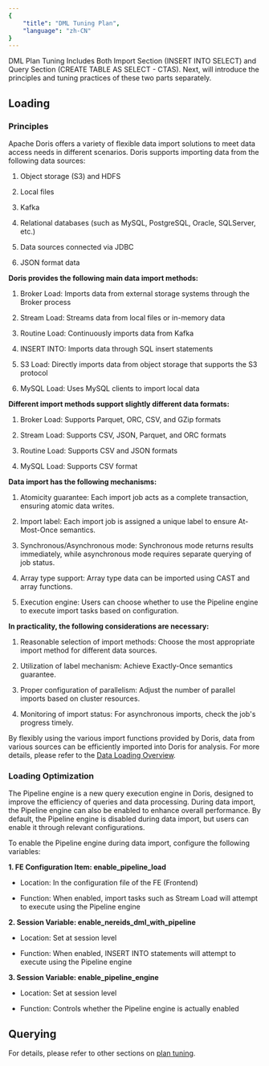 ```yaml
---
{
    "title": "DML Tuning Plan",
    "language": "zh-CN"
}
---
```


<!-- 
Licensed to the Apache Software Foundation (ASF) under one
or more contributor license agreements.  See the NOTICE file
distributed with this work for additional information
regarding copyright ownership.  The ASF licenses this file
to you under the Apache License, Version 2.0 (the
"License"); you may not use this file except in compliance
with the License.  You may obtain a copy of the License at

  http://www.apache.org/licenses/LICENSE-2.0

Unless required by applicable law or agreed to in writing,
software distributed under the License is distributed on an
"AS IS" BASIS, WITHOUT WARRANTIES OR CONDITIONS OF ANY
KIND, either express or implied.  See the License for the
specific language governing permissions and limitations
under the License.
-->

DML Plan Tuning Includes Both Import Section (INSERT INTO SELECT) and Query Section (CREATE TABLE AS SELECT - CTAS). Next, will introduce the principles and tuning practices of these two parts separately.

## Loading

### Principles

Apache Doris offers a variety of flexible data import solutions to meet data access needs in different scenarios. Doris supports importing data from the following data sources:

1. Object storage (S3) and HDFS

2. Local files

3. Kafka

4. Relational databases (such as MySQL, PostgreSQL, Oracle, SQLServer, etc.)

5. Data sources connected via JDBC

6. JSON format data

**Doris provides the following main data import methods:**

1. Broker Load: Imports data from external storage systems through the Broker process

2. Stream Load: Streams data from local files or in-memory data

3. Routine Load: Continuously imports data from Kafka

4. INSERT INTO: Imports data through SQL insert statements

5. S3 Load: Directly imports data from object storage that supports the S3 protocol

6. MySQL Load: Uses MySQL clients to import local data

**Different import methods support slightly different data formats:**

1. Broker Load: Supports Parquet, ORC, CSV, and GZip formats

2. Stream Load: Supports CSV, JSON, Parquet, and ORC formats

3. Routine Load: Supports CSV and JSON formats

4. MySQL Load: Supports CSV format

**Data import has the following mechanisms:**

1. Atomicity guarantee: Each import job acts as a complete transaction, ensuring atomic data writes.

2. Import label: Each import job is assigned a unique label to ensure At-Most-Once semantics.

3. Synchronous/Asynchronous mode: Synchronous mode returns results immediately, while asynchronous mode requires separate querying of job status.

4. Array type support: Array type data can be imported using CAST and array functions.

5. Execution engine: Users can choose whether to use the Pipeline engine to execute import tasks based on configuration.

**In practicality, the following considerations are necessary:**

1. Reasonable selection of import methods: Choose the most appropriate import method for different data sources.

2. Utilization of label mechanism: Achieve Exactly-Once semantics guarantee.

3. Proper configuration of parallelism: Adjust the number of parallel imports based on cluster resources.

4. Monitoring of import status: For asynchronous imports, check the job's progress timely.

By flexibly using the various import functions provided by Doris, data from various sources can be efficiently imported into Doris for analysis. For more details, please refer to the [Data Loading Overview](../../../data-operate/import/import-way/load-manual).

### Loading Optimization

The Pipeline engine is a new query execution engine in Doris, designed to improve the efficiency of queries and data processing. During data import, the Pipeline engine can also be enabled to enhance overall performance. By default, the Pipeline engine is disabled during data import, but users can enable it through relevant configurations.

To enable the Pipeline engine during data import, configure the following variables:

**1. FE Configuration Item: enable_pipeline_load**

- Location: In the configuration file of the FE (Frontend)

- Function: When enabled, import tasks such as Stream Load will attempt to execute using the Pipeline engine

**2. Session Variable: enable_nereids_dml_with_pipeline**

- Location: Set at session level

- Function: When enabled, INSERT INTO statements will attempt to execute using the Pipeline engine

**3. Session Variable: enable_pipeline_engine**
   
- Location: Set at session level

- Function: Controls whether the Pipeline engine is actually enabled

## Querying

For details, please refer to other sections on [plan tuning](../../../query-acceleration/tuning/tuning-plan/optimizing-table-schema).